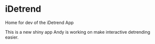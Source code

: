 # iDetrend
Home for dev of the iDetrend App

This is a new shiny app Andy is working on make interactive detrending easier.